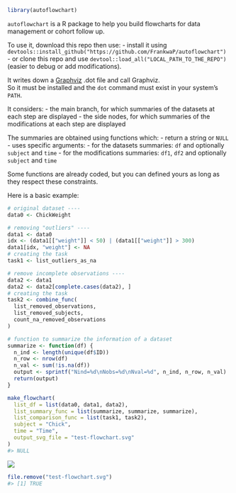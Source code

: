 
<!-- README.md is generated from README.Rmd. Please edit that file -->

``` r
library(autoflowchart)
```

`autoflowchart` is a R package to help you build flowcharts for data
management or cohort follow up.

To use it, download this repo then use: - install it using
`devtools::install_github("https://github.com/FrankwaP/autoflowchart")` -
or clone this repo and use `devtool::load_all("LOCAL_PATH_TO_THE_REPO")`
(easier to debug or add modifications).

It writes down a [Graphviz](https://graphviz.org/) .dot file and call
Graphviz.  
So it must be installed and the `dot` command must exist in your
system’s `PATH`.

It considers: - the main branch, for which summaries of the datasets at
each step are displayed - the side nodes, for which summaries of the
modifications at each step are displayed

The summaries are obtained using functions which: - return a string or
`NULL` - uses specific arguments: - for the datasets summaries: `df` and
optionally `subject` and `time` - for the modifications summaries:
`df1`, `df2` and optionally `subject` and `time`

Some functions are already coded, but you can defined yours as long as
they respect these constraints.

Here is a basic example:

``` r
# original dataset ----
data0 <- ChickWeight

# removing "outliers" ----
data1 <- data0
idx <- (data1[["weight"]] < 50) | (data1[["weight"]] > 300)
data1[idx, "weight"] <- NA
# creating the task
task1 <- list_outliers_as_na

# remove incomplete observations ----
data2 <- data1
data2 <- data2[complete.cases(data2), ]
# creating the task
task2 <- combine_func(
  list_removed_observations,
  list_removed_subjects,
  count_na_removed_observations
)

# function to summarize the information of a dataset
summarize <- function(df) {
  n_ind <- length(unique(df$ID))
  n_row <- nrow(df)
  n_val <- sum(!is.na(df))
  output <- sprintf("Nind=%d\nNobs=%d\nNval=%d", n_ind, n_row, n_val)
  return(output)
}

make_flowchart(
  list_df = list(data0, data1, data2),
  list_summary_func = list(summarize, summarize, summarize),
  list_comparison_func = list(task1, task2),
  subject = "Chick",
  time = "Time",
  output_svg_file = "test-flowchart.svg"
)
#> NULL
```

![](test-flowchart.svg)

``` r
file.remove("test-flowchart.svg")
#> [1] TRUE
```
